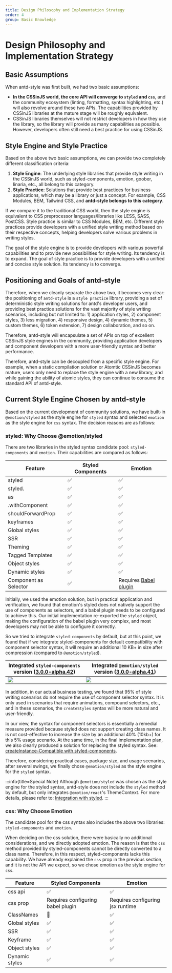 ```yaml
---
title: Design Philosophy and Implementation Strategy
order: 4
group: Basic Knowledge
---
```


# Design Philosophy and Implementation Strategy

## Basic Assumptions

When antd-style was first built, we had two basic assumptions:

- **In the CSSinJS world, the core API will converge to `styled` and `css`**, and the community ecosystem (linting, formatting, syntax highlighting, etc.) will also revolve around these two APIs. The capabilities provided by CSSinJS libraries at the mature stage will be roughly equivalent.
- CSSinJS libraries themselves will not restrict developers in how they use the library, so the library will provide as many capabilities as possible. However, developers often still need a best practice for using CSSinJS.

## Style Engine and Style Practice

Based on the above two basic assumptions, we can provide two completely different classification criteria:

1. **Style Engine**: The underlying style libraries that provide style writing in the CSSinJS world, such as styled-components, emotion, goober, linaria, etc., all belong to this category.
2. **Style Practice**: Solutions that provide best practices for business applications, which may be a library or just a concept. For example, CSS Modules, BEM, Tailwind CSS, and **antd-style belongs to this category**.

If we compare it to the traditional CSS world, then the style engine is equivalent to CSS preprocessor languages/libraries like LESS, SASS, PostCSS. Style practice is similar to CSS Modules, BEM, etc. Different style practices provide developers with a unified style writing method based on their respective concepts, helping developers solve various problems in writing styles.

The goal of the style engine is to provide developers with various powerful capabilities and to provide new possibilities for style writing. Its tendency is to expand. The goal of style practice is to provide developers with a unified and concise style solution. Its tendency is to converge.

## Positioning and Goals of antd-style

Therefore, when we cleanly separate the above two, it becomes very clear: the positioning of `antd-style` is a `style practice` library, providing a set of deterministic style writing solutions for antd's developer users, and providing best practice solutions for the vast majority of style writing scenarios, including but not limited to: 1) application styles, 2) component styles, 3) less migration, 4) responsive design, 4) dynamic themes, 5) custom themes, 6) token extension, 7) design collaboration, and so on.

Therefore, antd-style will encapsulate a set of APIs on top of excellent CSSinJS style engines in the community, providing application developers and component developers with a more user-friendly syntax and better performance.

Therefore, antd-style can be decoupled from a specific style engine. For example, when a static compilation solution or Atomtic CSSinJS becomes mature, users only need to replace the style engine with a new library, and while gaining the ability of atomic styles, they can continue to consume the standard API of antd-style.

## Current Style Engine Chosen by antd-style

Based on the current development of community solutions, we have built-in `@emotion/styled` as the style engine for `styled` syntax and selected `emotion` as the style engine for `css` syntax. The decision reasons are as follows:

### styled: Why Choose @emotion/styled

There are two libraries in the styled syntax candidate pool: `styled-components` and `emotion`. Their capabilities are compared as follows:

| Feature               | Styled Components | Emotion                                                                |
| --------------------- | ----------------- | ---------------------------------------------------------------------- |
| styled                | ✅                | ✅                                                                     |
| styled.<tag>          | ✅                | ✅                                                                     |
| as                    | ✅                | ✅                                                                     |
| .withComponent        | ✅                | ✅                                                                     |
| shouldForwardProp     | ✅                | ✅                                                                     |
| keyframes             | ✅                | ✅                                                                     |
| Global styles         | ✅                | ✅                                                                     |
| SSR                   | ✅                | ✅                                                                     |
| Theming               | ✅                | ✅                                                                     |
| Tagged Templates      | ✅                | ✅                                                                     |
| Object styles         | ✅                | ✅                                                                     |
| Dynamic styles        | ✅                | ✅                                                                     |
| Component as Selector | ✅                | Requires [Babel plugin](https://emotion.sh/docs/@emotion/babel-plugin) |

Initially, we used the emotion solution, but in practical application and verification, we found that emotion's styled does not natively support the use of components as selectors, and a babel plugin needs to be configured to achieve this. Our initial implementation re-exported the `styled` object, making the configuration of the babel plugin very complex, and most developers may not be able to configure it correctly.

So we tried to integrate `styled-components` by default, but at this point, we found that if we integrate styled-components for default compatibility with component selector syntax, it will require an additional 10 KB+ in size after compression (compared to `@emotion/styled`).

| Integrated `styled-components` version ([3.0.0-alpha.42](https://bundlephobia.com/package/antd-style@3.0.0-alpha.42)) | Integrated `@emotion/styled` version ([3.0.0-alpha.41](https://bundlephobia.com/package/antd-style@3.0.0-alpha.41)) |
| --------------------------------------------------------------------------------------------------------------------- | ------------------------------------------------------------------------------------------------------------------- |
| ![](https://user-images.githubusercontent.com/28616219/233837788-a97688a7-db60-473e-94a9-5d43995a91a3.png)            | ![](https://user-images.githubusercontent.com/28616219/233837838-4156e64f-d05e-4317-9876-d57bcc757e97.png)          |

In addition, in our actual business testing, we found that 95% of style writing scenarios do not require the use of component selector syntax. It is only used in scenarios that require animations, compound selectors, etc., and in these scenarios, the `createStyles` syntax will be more natural and user-friendly.

In our view, the syntax for component selectors is essentially a remedial measure provided because styled does not support creating class names. It is not cost-effective to increase the size by an additional 40% (10kb+) for this 5% usage scenario. At the same time, in the final implementation plan, we also clearly produced a solution for replacing the styled syntax. See: [createInstance-Compatible with styled-components](/api/create-instance#compatible-with-styled-theme-solution).

Therefore, considering practical cases, package size, and usage scenarios, after several swings, we finally chose `@emotion/styled` as the style engine for the `styled` syntax.

:::info{title=Special Note}
Although `@emotion/styled` was chosen as the style engine for the styled syntax, antd-style does not include the `styled` method by default, but only integrates `@emotion/react`'s ThemeContext. For more details, please refer to: [Integration with styled](/guide/styled).
:::

### css: Why Choose Emotion

The candidate pool for the css syntax also includes the above two libraries: `styled-components` and `emotion`.

When deciding on the css solution, there were basically no additional considerations, and we directly adopted emotion. The reason is that the `css` method provided by styled-components cannot be directly converted to a class name. Therefore, in this respect, styled-components lacks this capability. We have already explained the `css` prop in the previous section, and it is not the API we expect, so we chose emotion as the style engine for `css`.

| Feature        | Styled Components                 | Emotion                          |
| -------------- | --------------------------------- | -------------------------------- |
| css api        | ✅                                | ✅                               |
| css prop       | Requires configuring babel plugin | Requires configuring jsx runtime |
| ClassNames     | 🛑                                | ✅                               |
| Global styles  | ✅                                | ✅                               |
| SSR            | ✅                                | ✅                               |
| Keyframe       | ✅                                | ✅                               |
| Object styles  | ✅                                | ✅                               |
| Dynamic styles | ✅                                | ✅                               |
